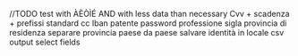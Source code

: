 //TODO test with ÀÈÒÌÉ AND with less data than necessary
Cvv + scadenza + prefissi standard cc 
Iban 
patente
password
professione
sigla provincia di residenza
separare provincia paese da paese
salvare identità in locale
csv output
select fields
